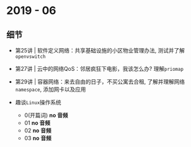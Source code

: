 # 2019 - 06

## 细节

* 第25讲 | 软件定义网络：共享基础设施的小区物业管理办法, 测试并了解`openvswitch`
* 第27讲 | 云中的网络QoS：邻居疯狂下电影，我该怎么办? 理解`priomap`
* 第29讲 | 容器网络：来去自由的日子，不买公寓去合租, 了解并理解网络`namespace`, 添加网卡以及应用

* 趣谈`Linux`操作系统
	* 0(开篇词) **no 音频**
	* 01 **no 音频**
	* 02 **no 音频**
	* 03 **no 音频**